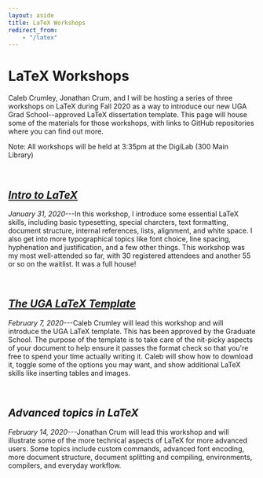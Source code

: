 ```yaml
---
layout: aside
title: LaTeX Workshops
redirect_from: 
    - "/latex"
---
```


# LaTeX Workshops

Caleb Crumley, Jonathan Crum, and I will be hosting a series of three workshops on LaTeX during Fall 2020 as a way to introduce our new UGA Grad School--approved LaTeX dissertation template. This page will house some of the materials for those workshops, with links to GitHub repositories where you can find out more.

Note: All workshops will be held at 3:35pm at the DigiLab (300 Main Library) 

<br/>

## [*Intro to LaTeX*](https://github.com/JoeyStanley/LaTeX_workshops)

*January 31, 2020*---In this workshop, I introduce some essential LaTeX skills, including basic typesetting, special charcters, text formatting, document structure, internal references, lists, alignment, and white space. I also get into more typographical topics like font choice, line spacing, hyphenation and justification, and a few other things. This workshop was my most well-attended so far, with 30 registered attendees and another 55 or so on the waitlist. It was a full house!

<br/>

## [*The UGA LaTeX Template*](https://github.com/DigiUGA/UGA-Dissertation-LaTeX-Template)

*February 7, 2020*---Caleb Crumley will lead this workshop and will introduce the UGA LaTeX template. This has been approved by the Graduate School. The purpose of the template is to take care of the nit-picky aspects of your document to help ensure it passes the format check so that you're free to spend your time actually writing it. Caleb will show how to download it, toggle some of the options you may want, and show additional LaTeX skills like inserting tables and images. 

<br/>

## *Advanced topics in LaTeX*

*February 14, 2020*---Jonathan Crum will lead this workshop and will illustrate some of the more technical aspects of LaTeX for more advanced users. Some topics include custom commands, advanced font encoding, more document structure, document splitting and compiling, environments, compilers, and everyday workflow. 

<br/>